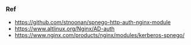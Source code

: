 ### Ref
- https://github.com/stnoonan/spnego-http-auth-nginx-module
- https://www.altlinux.org/Nginx/AD-auth
- https://www.nginx.com/products/nginx/modules/kerberos-spnego/

